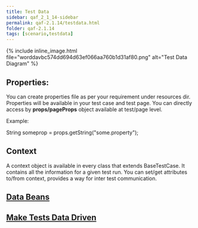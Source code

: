 ```yaml
---
title: Test Data
sidebar: qaf_2_1_14-sidebar
permalink: qaf-2.1.14/testdata.html
folder: qaf-2.1.14
tags: [scenario,testdata]
---
```


{% include inline_image.html
file="worddavbc574dd694d63ef066aa760b1d31af80.png" alt="Test Data Diagram" %}

## Properties:

You can create properties file as per your requirement under resources dir. Properties will be available in your test case and test page. You can directly access by **props/pageProps** object available at test/page level.

Example: 

String someprop = props.getString("some.property");

## Context

A context object is available in every class that extends BaseTestCase. It contains all the information for a given test run. You can set/get attributes to/from context, provides a way for inter test communication.

## [Data Beans](databeans.html)

## [Make Tests Data Driven](maketest_data_driven.html)

